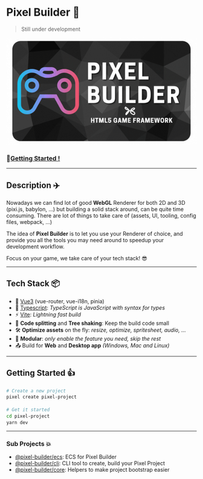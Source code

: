 # Pixel Builder 🚀

> Still under development

![](./pixel-builder-banner.gif)

### 🔗[Getting Started !](https://kefniark.github.io/pixel-builder/getting-started.html)

---
## Description ✈️

Nowadays we can find lot of good **WebGL** Renderer for both 2D and 3D (pixi.js, babylon, ...) but building a solid stack around, can be quite time consuming. There are lot of things to take care of (assets, UI, tooling, config files, webpack, ...)

The idea of **Pixel Builder** is to let you use your Renderer of choice, and provide you all the tools you may need around to speedup your development workflow.

Focus on your game, we take care of your tech stack! 😎

---

## Tech Stack 📦

* 🚢 [Vue3](https://vuejs.org/) (vue-router, vue-i18n, pinia)
* 🤖 [Typescript](https://www.typescriptlang.org/): *TypeScript is JavaScript with syntax for types*
* ⚡ [Vite](https://vitejs.dev/): *Lightning fast build*
* 🧠 **Code splitting** and **Tree shaking**:  Keep the build code small
* 🛠 **Optimize assets** on the fly: *resize, optimize, spritesheet, audio, ...*
* 🧩 **Modular**: *only enable the feature you need, skip the rest*
* 📤 Build for **Web** and **Desktop app** *(Windows, Mac and Linux)*

---

## Getting Started 👍

```sh
# Create a new project
pixel create pixel-project

# Get it started
cd pixel-project
yarn dev
```

---

### Sub Projects 💥

- [@pixel-builder/ecs](./libs/ecs/README.md): ECS for Pixel Builder
- [@pixel-builder/cli](./libs/cli/): CLI tool to create, build your Pixel Project
- [@pixel-builder/core](./libs/core/): Helpers to make project bootstrap easier

